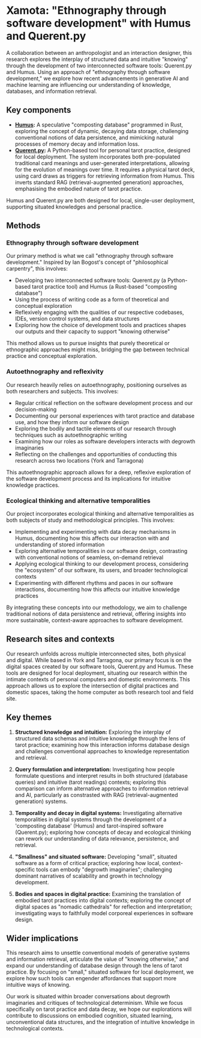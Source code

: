 # Xamota: "Ethnography through software development" with Humus and Querent.py

A collaboration between an anthropologist and an interaction designer, this research explores the interplay of structured data and intuitive "knowing" through the development of two interconnected software tools: Querent.py and Humus. Using an approach of "ethnography through software development," we explore how recent advancements in generative AI and machine learning are influencing our understanding of knowledge, databases, and information retrieval.


## Key components

- **[Humus](https://github.com/timcowlishaw/humus):** A speculative "composting database" programmed in Rust, exploring the concept of dynamic, decaying data storage, challenging conventional notions of data persistence, and mimicking natural processes of memory decay and information loss.
- **[Querent.py](https://github.com/jcalpickard/querent.py):** A Python-based tool for personal tarot practice, designed for local deployment. The system incorporates both pre-populated traditional card meanings and user-generated interpretations, allowing for the evolution of meanings over time. It requires a physical tarot deck, using card draws as triggers for retrieving information from Humus. This inverts standard RAG (retrieval-augmented generation) approaches, emphasising the embodied nature of tarot practice.

Humus and Querent.py are both designed for local, single-user deployment, supporting situated knowledges and personal practice.


## Methods

### Ethnography through software development

Our primary method is what we call "ethnography through software development." Inspired by Ian Bogost's concept of "philosophical carpentry", this involves:

- Developing two interconnected software tools: Querent.py (a Python-based tarot practice tool) and Humus (a Rust-based "composting database")
- Using the process of writing code as a form of theoretical and conceptual exploration
- Reflexively engaging with the qualities of our respective codebases, IDEs, version control systems, and data structures
- Exploring how the choice of development tools and practices shapes our outputs and their capacity to support "knowing otherwise"

This method allows us to pursue insights that purely theoretical or ethnographic approaches might miss, bridging the gap between technical practice and conceptual exploration.

### Autoethnography and reflexivity

Our research heavily relies on autoethnography, positioning ourselves as both researchers and subjects. This involves:

- Regular critical reflection on the software development process and our decision-making
- Documenting our personal experiences with tarot practice and database use, and how they inform our software design
- Exploring the bodily and tactile elements of our research through techniques such as autoethnographic writing
- Examining how our roles as software developers interacts with degrowth imaginaries
- Reflecting on the challenges and opportunities of conducting this research across two locations (York and Tarragona)

This autoethnographic approach allows for a deep, reflexive exploration of the software development process and its implications for intuitive knowledge practices.

### Ecological thinking and alternative temporalities

Our project incorporates ecological thinking and alternative temporalities as both subjects of study and methodological principles. This involves:

- Implementing and experimenting with data decay mechanisms in Humus, documenting how this affects our interaction with and understanding of stored information
- Exploring alternative temporalities in our software design, contrasting with conventional notions of seamless, on-demand retrieval
- Applying ecological thinking to our development process, considering the "ecosystem" of our software, its users, and broader technological contexts
- Experimenting with different rhythms and paces in our software interactions, documenting how this affects our intuitive knowledge practices

By integrating these concepts into our methodology, we aim to challenge traditional notions of data persistence and retrieval, offering insights into more sustainable, context-aware approaches to software development.


## Research sites and contexts

Our research unfolds across multiple interconnected sites, both physical and digital. While based in York and Tarragona, our primary focus is on the digital spaces created by our software tools, Querent.py and Humus. These tools are designed for local deployment, situating our research within the intimate contexts of personal computers and domestic environments. This approach allows us to explore the intersection of digital practices and domestic spaces, taking the home computer as both research tool and field site.


## Key themes

1. **Structured knowledge and intuition:** Exploring the interplay of structured data schemas and intuitive knowledge through the lens of tarot practice; examining how this interaction informs database design and challenges conventional approaches to knowledge representation and retrieval.

2. **Query formulation and interpretation:** Investigating how people formulate questions and interpret results in both structured (database queries) and intuitive (tarot readings) contexts; exploring this comparison can inform alternative approaches to information retrieval and AI, particularly as constrasted with RAG (retrieval-augmented generation) systems.

3. **Temporality and decay in digital systems:** Investigating alternative temporalities in digital systems through the development of a 'composting database' (Humus) and tarot-inspired software (Querent.py); exploring how concepts of decay and ecological thinking can rework our understanding of data relevance, persistence, and retrieval.

4. **"Smallness" and situated software:** Developing "small", situated software as a form of critical practice; exploring how local, context-specific tools can embody "degrowth imaginaries"; challenging dominant narratives of scalability and growth in technology development.

5. **Bodies and spaces in digital practice:** Examining the translation of embodied tarot practices into digital contexts; exploring the concept of digital spaces as "nomadic cathedrals" for reflection and interpretation; investigating ways to faithfully model corporeal experiences in software design.


## Wider implications

This research aims to unsettle conventional models of generative systems and information retrieval, articulate the value of "knowing otherwise," and expand our understanding of database design through the lens of tarot practice. By focusing on "small," situated software for local deployment, we explore how such tools can engender affordances that support more intuitive ways of knowing.

Our work is situated within broader conversations about degrowth imaginaries and critiques of technological determinism. While we focus specifically on tarot practice and data decay, we hope our explorations will contribute to discussions on embodied cognition, situated learning, unconventional data structures, and the integration of intuitive knowledge in technological contexts.
